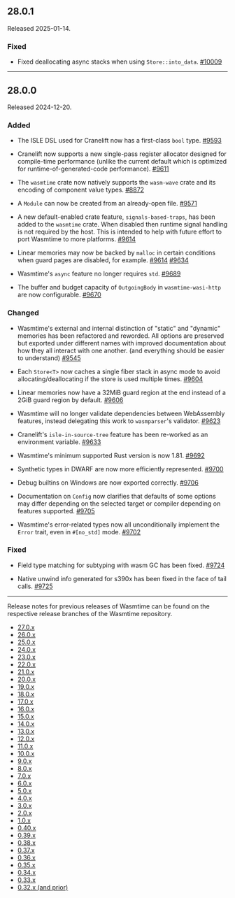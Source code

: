 ## 28.0.1

Released 2025-01-14.

### Fixed

* Fixed deallocating async stacks when using `Store::into_data`.
  [#10009](https://github.com/bytecodealliance/wasmtime/pull/10009)

--------------------------------------------------------------------------------

## 28.0.0

Released 2024-12-20.

### Added

* The ISLE DSL used for Cranelift now has a first-class `bool` type.
  [#9593](https://github.com/bytecodealliance/wasmtime/pull/9593)

* Cranelift now supports a new single-pass register allocator designed for
  compile-time performance (unlike the current default which is optimized for
  runtime-of-generated-code performance).
  [#9611](https://github.com/bytecodealliance/wasmtime/pull/9611)

* The `wasmtime` crate now natively supports the `wasm-wave` crate and its
  encoding of component value types.
  [#8872](https://github.com/bytecodealliance/wasmtime/pull/8872)

* A `Module` can now be created from an already-open file.
  [#9571](https://github.com/bytecodealliance/wasmtime/pull/9571)

* A new default-enabled crate feature, `signals-based-traps`, has been added to
  the `wasmtime` crate. When disabled then runtime signal handling is not
  required by the host. This is intended to help with future effort to port
  Wasmtime to more platforms.
  [#9614](https://github.com/bytecodealliance/wasmtime/pull/9614)

* Linear memories may now be backed by `malloc` in certain conditions when guard
  pages are disabled, for example.
  [#9614](https://github.com/bytecodealliance/wasmtime/pull/9614)
  [#9634](https://github.com/bytecodealliance/wasmtime/pull/9634)

* Wasmtime's `async` feature no longer requires `std`.
  [#9689](https://github.com/bytecodealliance/wasmtime/pull/9689)

* The buffer and budget capacity of `OutgoingBody` in `wasmtime-wasi-http` are
  now configurable.
  [#9670](https://github.com/bytecodealliance/wasmtime/pull/9670)

### Changed

* Wasmtime's external and internal distinction of "static" and "dynamic"
  memories has been refactored and reworded. All options are preserved but
  exported under different names with improved documentation about how they all
  interact with one another. (and everything should be easier to understand)
  [#9545](https://github.com/bytecodealliance/wasmtime/pull/9545)

* Each `Store<T>` now caches a single fiber stack in async mode to avoid
  allocating/deallocating if the store is used multiple times.
  [#9604](https://github.com/bytecodealliance/wasmtime/pull/9604)

* Linear memories now have a 32MiB guard region at the end instead of a 2GiB
  guard region by default.
  [#9606](https://github.com/bytecodealliance/wasmtime/pull/9606)

* Wasmtime will no longer validate dependencies between WebAssembly features,
  instead delegating this work to `wasmparser`'s validator.
  [#9623](https://github.com/bytecodealliance/wasmtime/pull/9623)

* Cranelift's `isle-in-source-tree` feature has been re-worked as an environment
  variable.
  [#9633](https://github.com/bytecodealliance/wasmtime/pull/9633)

* Wasmtime's minimum supported Rust version is now 1.81.
  [#9692](https://github.com/bytecodealliance/wasmtime/pull/9692)

* Synthetic types in DWARF are now more efficiently represented.
  [#9700](https://github.com/bytecodealliance/wasmtime/pull/9700)

* Debug builtins on Windows are now exported correctly.
  [#9706](https://github.com/bytecodealliance/wasmtime/pull/9706)

* Documentation on `Config` now clarifies that defaults of some options may
  differ depending on the selected target or compiler depending on features
  supported.
  [#9705](https://github.com/bytecodealliance/wasmtime/pull/9705)

* Wasmtime's error-related types now all unconditionally implement the `Error`
  trait, even in `#[no_std]` mode.
  [#9702](https://github.com/bytecodealliance/wasmtime/pull/9702)

### Fixed

* Field type matching for subtyping with wasm GC has been fixed.
  [#9724](https://github.com/bytecodealliance/wasmtime/pull/9724)

* Native unwind info generated for s390x has been fixed in the face of tail
  calls.
  [#9725](https://github.com/bytecodealliance/wasmtime/pull/9725)

--------------------------------------------------------------------------------

Release notes for previous releases of Wasmtime can be found on the respective
release branches of the Wasmtime repository.

<!-- ARCHIVE_START -->
* [27.0.x](https://github.com/bytecodealliance/wasmtime/blob/release-27.0.0/RELEASES.md)
* [26.0.x](https://github.com/bytecodealliance/wasmtime/blob/release-26.0.0/RELEASES.md)
* [25.0.x](https://github.com/bytecodealliance/wasmtime/blob/release-25.0.0/RELEASES.md)
* [24.0.x](https://github.com/bytecodealliance/wasmtime/blob/release-24.0.0/RELEASES.md)
* [23.0.x](https://github.com/bytecodealliance/wasmtime/blob/release-23.0.0/RELEASES.md)
* [22.0.x](https://github.com/bytecodealliance/wasmtime/blob/release-22.0.0/RELEASES.md)
* [21.0.x](https://github.com/bytecodealliance/wasmtime/blob/release-21.0.0/RELEASES.md)
* [20.0.x](https://github.com/bytecodealliance/wasmtime/blob/release-20.0.0/RELEASES.md)
* [19.0.x](https://github.com/bytecodealliance/wasmtime/blob/release-19.0.0/RELEASES.md)
* [18.0.x](https://github.com/bytecodealliance/wasmtime/blob/release-18.0.0/RELEASES.md)
* [17.0.x](https://github.com/bytecodealliance/wasmtime/blob/release-17.0.0/RELEASES.md)
* [16.0.x](https://github.com/bytecodealliance/wasmtime/blob/release-16.0.0/RELEASES.md)
* [15.0.x](https://github.com/bytecodealliance/wasmtime/blob/release-15.0.0/RELEASES.md)
* [14.0.x](https://github.com/bytecodealliance/wasmtime/blob/release-14.0.0/RELEASES.md)
* [13.0.x](https://github.com/bytecodealliance/wasmtime/blob/release-13.0.0/RELEASES.md)
* [12.0.x](https://github.com/bytecodealliance/wasmtime/blob/release-12.0.0/RELEASES.md)
* [11.0.x](https://github.com/bytecodealliance/wasmtime/blob/release-11.0.0/RELEASES.md)
* [10.0.x](https://github.com/bytecodealliance/wasmtime/blob/release-10.0.0/RELEASES.md)
* [9.0.x](https://github.com/bytecodealliance/wasmtime/blob/release-9.0.0/RELEASES.md)
* [8.0.x](https://github.com/bytecodealliance/wasmtime/blob/release-8.0.0/RELEASES.md)
* [7.0.x](https://github.com/bytecodealliance/wasmtime/blob/release-7.0.0/RELEASES.md)
* [6.0.x](https://github.com/bytecodealliance/wasmtime/blob/release-6.0.0/RELEASES.md)
* [5.0.x](https://github.com/bytecodealliance/wasmtime/blob/release-5.0.0/RELEASES.md)
* [4.0.x](https://github.com/bytecodealliance/wasmtime/blob/release-4.0.0/RELEASES.md)
* [3.0.x](https://github.com/bytecodealliance/wasmtime/blob/release-3.0.0/RELEASES.md)
* [2.0.x](https://github.com/bytecodealliance/wasmtime/blob/release-2.0.0/RELEASES.md)
* [1.0.x](https://github.com/bytecodealliance/wasmtime/blob/release-1.0.0/RELEASES.md)
* [0.40.x](https://github.com/bytecodealliance/wasmtime/blob/release-0.40.0/RELEASES.md)
* [0.39.x](https://github.com/bytecodealliance/wasmtime/blob/release-0.39.0/RELEASES.md)
* [0.38.x](https://github.com/bytecodealliance/wasmtime/blob/release-0.38.0/RELEASES.md)
* [0.37.x](https://github.com/bytecodealliance/wasmtime/blob/release-0.37.0/RELEASES.md)
* [0.36.x](https://github.com/bytecodealliance/wasmtime/blob/release-0.36.0/RELEASES.md)
* [0.35.x](https://github.com/bytecodealliance/wasmtime/blob/release-0.35.0/RELEASES.md)
* [0.34.x](https://github.com/bytecodealliance/wasmtime/blob/release-0.34.0/RELEASES.md)
* [0.33.x](https://github.com/bytecodealliance/wasmtime/blob/release-0.33.0/RELEASES.md)
* [0.32.x (and prior)](https://github.com/bytecodealliance/wasmtime/blob/release-0.32.0/RELEASES.md)
